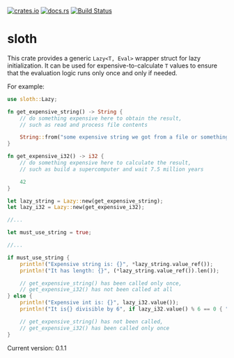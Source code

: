 [![crates.io](http://meritbadge.herokuapp.com/sloth)](https://crates.io/crates/sloth)
[![docs.rs](https://docs.rs/sloth/badge.svg)](https://docs.rs/sloth)
[![Build Status](https://travis-ci.org/terrapass/rs-sloth.svg?branch=master)](https://travis-ci.org/terrapass/rs-sloth)

# sloth

This crate provides a generic `Lazy<T, Eval>` wrapper struct for lazy initialization.
It can be used for expensive-to-calculate `T` values to ensure that the evaluation logic runs
only once and only if needed.

For example:
```rust
use sloth::Lazy;

fn get_expensive_string() -> String {
    // do something expensive here to obtain the result,
    // such as read and process file contents

    String::from("some expensive string we got from a file or something")
}

fn get_expensive_i32() -> i32 {
    // do something expensive here to calculate the result,
    // such as build a supercomputer and wait 7.5 million years

    42
}

let lazy_string = Lazy::new(get_expensive_string);
let lazy_i32 = Lazy::new(get_expensive_i32);

//...

let must_use_string = true;

//...

if must_use_string {
    println!("Expensive string is: {}", *lazy_string.value_ref());
    println!("It has length: {}", (*lazy_string.value_ref()).len());

    // get_expensive_string() has been called only once,
    // get_expensive_i32() has not been called at all
} else {
    println!("Expensive int is: {}", lazy_i32.value());
    println!("It is{} divisible by 6", if lazy_i32.value() % 6 == 0 { "" } else { " not" });

    // get_expensive_string() has not been called,
    // get_expensive_i32() has been called only once
}

```

Current version: 0.1.1
